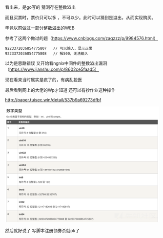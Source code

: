 看出来，是go写的 猜测存在整数溢出

而且买票时，票价只可以多 ，不可以少。此时可以猜到是溢出，从而实现购买。

毕竟以前做过一部分整数溢出的WEB

参考了这两个做过的题（https://www.cnblogs.com/zaqzzz/p/9984576.html）
```
9223372036854775807   // 可以输入，显示正常
9223372036854775808   // 报500，无法输入
```
以为是思路错误 又开始看ngnix中间件的整数溢出漏洞（https://www.jianshu.com/p/8602ce5faad5）

现在看来当时属实是疯了的，有病乱投医

最后看到网上的大佬的Wp才知道 还可以有抄作业这种操作

http://paper.tuisec.win/detail/537b9a69273dfbf

<img src="/contest/2019.4.12DDCTF/[WEB]大吉大利，今晚吃鸡/76b907ddf944d20a2d21fd2a7e9124dc.png">

然后就好说了 写脚本注册领券杀就ok了
